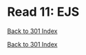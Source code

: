 # Read 11: EJS
[Back to 301 Index](301-index.md)<br>


<!--  notes here -->
<!-- my notes if you want to reference them -->
<!-- https://scottfalbo.github.io/reading-notes/301/read-11.html -->


[Back to 301 Index](301-index.md)<br>